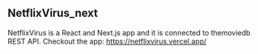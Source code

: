 ## NetflixVirus_next

NetflixVirus is a React and Next.js app and it is connected to themoviedb REST API.
Checkout the app: https://netflixvirus.vercel.app/
